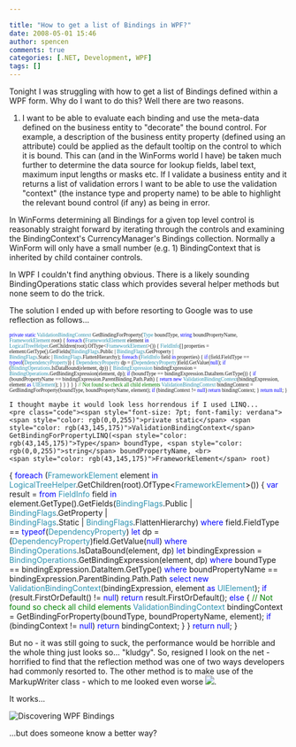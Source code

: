 ```yaml
---

title: "How to get a list of Bindings in WPF?"
date: 2008-05-01 15:46
author: spencen
comments: true
categories: [.NET, Development, WPF]
tags: []
---
```



Tonight I was struggling with how to get a list of Bindings defined within a WPF form. Why do I want to do this? Well there are two reasons.
 

1.  I want to be able to evaluate each binding and use the meta-data defined on the business entity to "decorate" the bound control. For example, a description of the business entity property (defined using an attribute) could be applied as the default tooltip on the control to which it is bound. This can (and in the WinForms world I have) be taken much further to determine the data source for lookup fields, label text, maximum input lengths or masks etc.  If I validate a business entity and it returns a list of validation errors I want to be able to use the validation "context" (the instance type and property name) to be able to highlight the relevant bound control (if any) as being in error. 

In WinForms determining all Bindings for a given top level control is reasonably straight forward by iterating through the controls and examining the BindingContext's CurrencyManager's Bindings collection. Normally a WinForm will only have a small number (e.g. 1) BindingContext that is inherited by child container controls.
 

In WPF I couldn't find anything obvious. There is a likely sounding BindingOperations static class which provides several helper methods but none seem to do the trick.
 

The solution I ended up with before resorting to Google was to use reflection as follows...


<span style="font-size: 7pt; font-family: verdana"><span style="color: rgb(0,0,255)">private</span> <span style="color: rgb(0,0,255)">static</span> <span style="color: rgb(43,145,175)">ValidationBindingContext</span> GetBindingForProperty(<span style="color: rgb(43,145,175)">Type</span> boundType, <span style="color: rgb(0,0,255)">string</span> boundPropertyName, <br>                                                                                                          <span style="color: rgb(43,145,175)">FrameworkElement</span> root)
{
<span style="color: rgb(0,0,255)">foreach</span> (<span style="color: rgb(43,145,175)">FrameworkElement</span> element <span style="color: rgb(0,0,255)">in</span> <span style="color: rgb(43,145,175)">LogicalTreeHelper</span>.GetChildren(root).OfType&lt;<span style="color: rgb(43,145,175)">FrameworkElement</span>&gt;())
{
<span style="color: rgb(43,145,175)">FieldInfo</span>[] properties = element.GetType().GetFields(<span style="color: rgb(43,145,175)">BindingFlags</span>.Public | <span style="color: rgb(43,145,175)">BindingFlags</span>.GetProperty | <br>                                                                                                  <span style="color: rgb(43,145,175)">BindingFlags</span>.Static | <span style="color: rgb(43,145,175)">BindingFlags</span>.FlattenHierarchy);
<span style="color: rgb(0,0,255)">foreach</span> (<span style="color: rgb(43,145,175)">FieldInfo</span> field <span style="color: rgb(0,0,255)">in</span> properties)
{
<span style="color: rgb(0,0,255)">if</span> (field.FieldType == <span style="color: rgb(0,0,255)">typeof</span>(<span style="color: rgb(43,145,175)">DependencyProperty</span>))
{
<span style="color: rgb(43,145,175)">DependencyProperty</span> dp = (<span style="color: rgb(43,145,175)">DependencyProperty</span>)field.GetValue(<span style="color: rgb(0,0,255)">null</span>);
<span style="color: rgb(0,0,255)">if</span> (<span style="color: rgb(43,145,175)">BindingOperations</span>.IsDataBound(element, dp))
{
<span style="color: rgb(43,145,175)">BindingExpression</span> bindingExpression = <span style="color: rgb(43,145,175)">BindingOperations</span>.GetBindingExpression(element, dp);
<span style="color: rgb(0,0,255)">if</span> (boundType == bindingExpression.DataItem.GetType())
{
<span style="color: rgb(0,0,255)">if</span> (boundPropertyName == bindingExpression.ParentBinding.Path.Path)
{
<span style="color: rgb(0,0,255)">return</span> <span style="color: rgb(0,0,255)">new</span> <span style="color: rgb(43,145,175)">ValidationBindingContext</span>(bindingExpression, element <span style="color: rgb(0,0,255)">as</span> <span style="color: rgb(43,145,175)">UIElement</span>);
}
}
}
}
}
<span style="color: rgb(0,128,0)">// Not found so check all child elements
</span>        <span style="color: rgb(43,145,175)">ValidationBindingContext</span> bindingContext = GetBindingForProperty(boundType, boundPropertyName, element);
<span style="color: rgb(0,0,255)">if</span> (bindingContext != <span style="color: rgb(0,0,255)">null</span>) <span style="color: rgb(0,0,255)">return</span> bindingContext;
}
<span style="color: rgb(0,0,255)">return</span> <span style="color: rgb(0,0,255)">null</span>;
}</span></pre><a href="http://11011.net/software/vspaste"></a>

    
    I thought maybe it would look less horrendous if I used LINQ...
    <pre class="code"><span style="font-size: 7pt; font-family: verdana"><span style="color: rgb(0,0,255)">private static</span> <span style="color: rgb(43,145,175)">ValidationBindingContext</span> GetBindingForPropertyLINQ(<span style="color: rgb(43,145,175)">Type</span> boundType, <span style="color: rgb(0,0,255)">string</span> boundPropertyName, <br>                                                                                                                   <span style="color: rgb(43,145,175)">FrameworkElement</span> root)
{
<span style="color: rgb(0,0,255)">foreach</span> (<span style="color: rgb(43,145,175)">FrameworkElement</span> element <span style="color: rgb(0,0,255)">in</span> <span style="color: rgb(43,145,175)">LogicalTreeHelper</span>.GetChildren(root).OfType&lt;<span style="color: rgb(43,145,175)">FrameworkElement</span>&gt;())
{
<span style="color: rgb(0,0,255)">var</span> result =
<span style="color: rgb(0,0,255)">from</span> <span style="color: rgb(43,145,175)">FieldInfo</span> field <span style="color: rgb(0,0,255)">in</span> element.GetType().GetFields(<span style="color: rgb(43,145,175)">BindingFlags</span>.Public | <span style="color: rgb(43,145,175)">BindingFlags</span>.GetProperty | <br>                                                                                                           <span style="color: rgb(43,145,175)">BindingFlags</span>.Static | <span style="color: rgb(43,145,175)">BindingFlags</span>.FlattenHierarchy)
<span style="color: rgb(0,0,255)">where</span> field.FieldType == <span style="color: rgb(0,0,255)">typeof</span>(<span style="color: rgb(43,145,175)">DependencyProperty</span>)
<span style="color: rgb(0,0,255)">let</span> dp = (<span style="color: rgb(43,145,175)">DependencyProperty</span>)field.GetValue(<span style="color: rgb(0,0,255)">null</span>)
<span style="color: rgb(0,0,255)">where</span> <span style="color: rgb(43,145,175)">BindingOperations</span>.IsDataBound(element, dp)
<span style="color: rgb(0,0,255)">let</span> bindingExpression = <span style="color: rgb(43,145,175)">BindingOperations</span>.GetBindingExpression(element, dp)
<span style="color: rgb(0,0,255)">where</span> boundType == bindingExpression.DataItem.GetType()
<span style="color: rgb(0,0,255)">where</span> boundPropertyName == bindingExpression.ParentBinding.Path.Path
<span style="color: rgb(0,0,255)">select</span> <span style="color: rgb(0,0,255)">new</span> <span style="color: rgb(43,145,175)">ValidationBindingContext</span>(bindingExpression, element <span style="color: rgb(0,0,255)">as</span> <span style="color: rgb(43,145,175)">UIElement</span>);
<span style="color: rgb(0,0,255)">if</span> (result.FirstOrDefault() != <span style="color: rgb(0,0,255)">null</span>)
<span style="color: rgb(0,0,255)">return</span> result.FirstOrDefault();
<span style="color: rgb(0,0,255)">else
</span>        {
<span style="color: rgb(0,128,0)">// Not found so check all child elements
</span>            <span style="color: rgb(43,145,175)">ValidationBindingContext</span> bindingContext = GetBindingForProperty(boundType, boundPropertyName, element);
<span style="color: rgb(0,0,255)">if</span> (bindingContext != <span style="color: rgb(0,0,255)">null</span>) <span style="color: rgb(0,0,255)">return</span> bindingContext;
}
}
<span style="color: rgb(0,0,255)">return</span> <span style="color: rgb(0,0,255)">null</span>;
}</span>
<a href="http://11011.net/software/vspaste"><a href="http://11011.net/software/vspaste"></a>


But no - it was still going to suck, the performance would be horrible and the whole thing just looks so... "kludgy". So, resigned I look on the net - horrified to find that the reflection method was one of two ways developers had commonly resorted to. The other method is to make use of the MarkupWriter class - which to me looked even worse ![](http://blog.spencen.com/emoticons/sad.png).



It works...



![Discovering WPF Bindings](/images/Discovering%20WPF%20Bindings_3.png) 



...but does someone know a better way?


